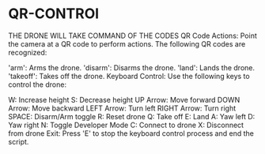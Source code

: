 # QR-CONTROl
THE DRONE WILL TAKE COMMAND OF THE CODES
QR Code Actions: Point the camera at a QR code to perform actions. The following QR codes are recognized:

'arm': Arms the drone.
'disarm': Disarms the drone.
'land': Lands the drone.
'takeoff': Takes off the drone.
Keyboard Control: Use the following keys to control the drone:

W: Increase height
S: Decrease height
UP Arrow: Move forward
DOWN Arrow: Move backward
LEFT Arrow: Turn left
RIGHT Arrow: Turn right
SPACE: Disarm/Arm toggle
R: Reset drone
Q: Take off
E: Land
A: Yaw left
D: Yaw right
N: Toggle Developer Mode
C: Connect to drone
X: Disconnect from drone
Exit: Press 'E' to stop the keyboard control process and end the script.
